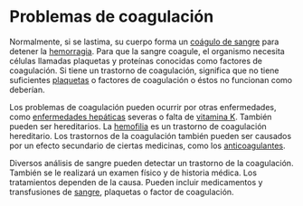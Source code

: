 Problemas de coagulación
========================


Normalmente, si se lastima, su cuerpo forma un [coágulo de sangre](https://medlineplus.gov/spanish/bloodclots.html) para detener la [hemorragia](https://medlineplus.gov/spanish/bleeding.html). Para que la sangre coagule, el organismo necesita células llamadas plaquetas y proteínas conocidas como factores de coagulación. Si tiene un trastorno de coagulación, significa que no tiene suficientes [plaquetas](https://medlineplus.gov/spanish/plateletdisorders.html) o factores de coagulación o éstos no funcionan como deberían. 


Los problemas de coagulación pueden ocurrir por otras enfermedades, como [enfermedades hepáticas](https://medlineplus.gov/spanish/liverdiseases.html) severas o falta de [vitamina K](https://medlineplus.gov/spanish/vitamink.html). También pueden ser hereditarios. La [hemofilia](https://medlineplus.gov/spanish/hemophilia.html) es un trastorno de coagulación hereditario. Los trastornos de la coagulación también pueden ser causados por un efecto secundario de ciertas medicinas, como los [anticoagulantes](https://medlineplus.gov/spanish/bloodthinners.html). 


Diversos análisis de sangre pueden detectar un trastorno de la coagulación. También se le realizará un examen físico y de historia médica. Los tratamientos dependen de la causa. Pueden incluir medicamentos y transfusiones de [sangre](https://medlineplus.gov/spanish/bloodtransfusionanddonation.html), plaquetas o factor de coagulación.

